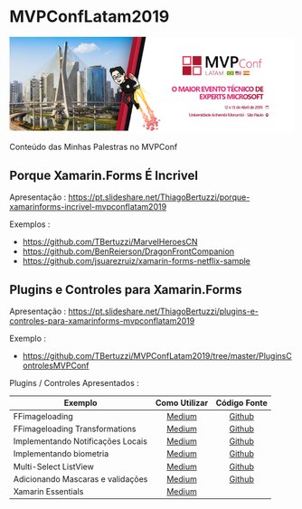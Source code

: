 # MVPConfLatam2019

![](https://github.com/TBertuzzi/MVPConfLatam2019/blob/master/Resources/logo.png?raw=true)

Conteúdo das Minhas Palestras no MVPConf

## Porque Xamarin.Forms É Incrivel

Apresentação : https://pt.slideshare.net/ThiagoBertuzzi/porque-xamarinforms-incrivel-mvpconflatam2019

Exemplos :
* https://github.com/TBertuzzi/MarvelHeroesCN
* https://github.com/BenReierson/DragonFrontCompanion
* https://github.com/jsuarezruiz/xamarin-forms-netflix-sample

## Plugins e Controles para Xamarin.Forms

Apresentação : https://pt.slideshare.net/ThiagoBertuzzi/plugins-e-controles-para-xamarinforms-mvpconflatam2019

Exemplo :
* https://github.com/TBertuzzi/MVPConfLatam2019/tree/master/PluginsControlesMVPConf

Plugins / Controles Apresentados :

|Exemplo |Como Utilizar| Código Fonte|
| ------------------- | :------------------: |:------------------: |
|FFimageloading|[Medium](https://medium.com/@bertuzzi/meu-plugin-minha-vida-ffimageloading-9a03f1e7cd52)|[Github](https://github.com/TBertuzzi/FFImageLoadingExemplo/)|
|FFimageloading Transformations|[Medium](https://medium.com/@bertuzzi/meu-plugin-minha-vida-ffimageloading-capitulo-2-transformations-facc276fa885)|[Github](https://github.com/TBertuzzi/FFImageLoadingTransformationsExemplo/)|
|Implementando Notificações Locais|[Medium](https://medium.com/@bertuzzi/meu-plugin-minha-vida-notifica%C3%A7%C3%B5es-locais-a4bcd9fa1594)|[Github](https://github.com/TBertuzzi/LocalNotificationsExemplo/)|
|Implementando biometria|[Medium](https://medium.com/@bertuzzi/meu-plugin-minha-vida-leitor-biom%C3%A9trico-6a0266504e3d)|[Github](https://github.com/TBertuzzi/BiometriaExemplo/)|
|Multi-Select ListView|[Medium](https://medium.com/@bertuzzi/o-x-do-xamarin-forms-multi-select-listview-6e59c020d534)|[Github](https://github.com/TBertuzzi/Xamarin.Forms.MultiSelectListView)|
|Adicionando Mascaras e validações|[Medium](https://medium.com/@bertuzzi/meu-plugin-minha-vida-mascaras-e-valida%C3%A7%C3%B5es-b0544fece880)|[Github](https://github.com/TBertuzzi/Xamarin.Forms.BehaviorValidationPack/)|
|Xamarin Essentials|[Medium](https://medium.com/@bertuzzi/o-x-do-xamarin-forms-xamarin-essentials-26511f833ba)||

